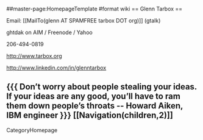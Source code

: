 ##master-page:HomepageTemplate
#format wiki
== Glenn Tarbox ==

Email: [[MailTo(glenn AT SPAMFREE tarbox DOT org)]] (gtalk)

ghtdak on AIM / Freenode / Yahoo

206-494-0819


http://www.tarbox.org

http://www.linkedin.com/in/glenntarbox

{{{
Don’t worry about people stealing your ideas. If your ideas
are any good, you’ll have to ram them down people’s throats 
-- Howard Aiken, IBM engineer
}}}
[[Navigation(children,2)]]
----
CategoryHomepage

